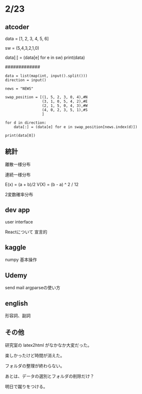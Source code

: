 # 2/23

## atcoder

data = [1, 2, 3, 4, 5, 6]

sw = (5,4,3,2,1,0)

data[:] = (data[e] for e in sw)
print(data)

#############
```
data = list(map(int, input().split()))
direction = input()

news = "NEWS"

swap_position = [(1, 5, 2, 3, 0, 4),#N
                 (3, 1, 0, 5, 4, 2),#E
                 (2, 1, 5, 0, 4, 3),#W
                 (4, 0, 2, 3, 5, 1),#S
                 ]

for d in direction:
    data[:] = (data[e] for e in swap_position[news.index(d)])

print(data[0])
```

## 統計
離散一様分布

連続一様分布

E(x) = (a + b)/2
V(X) = (b - a) ^ 2 / 12



2変数確率分布

## dev app
user interface

Reactについて
宣言的

## kaggle
numpy 基本操作


## Udemy
send mail
argparseの使い方


## english
形容詞、副詞

## その他
研究室の latex2html がなかなか大変だった。

楽しかったけど時間が消えた。

フォルダの整理が終わらない。

あとは、データの選別とフォルダの削除だけ？

明日で蹴りをつける。






